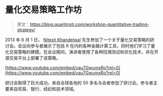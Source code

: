# 量化交易策略工作坊

> 原文：<https://blog.quantinsti.com/workshop-quantitative-trading-strategy/>

2013 年 6 月 1 日， [Nitesh Khandelwal](https://www.linkedin.com/in/niteshkh/) 先生参加了一个关于量化交易策略的研讨会。会议向参与者展示了包括 R 在内的各种金融计算工具，同时他们学习了量化交易策略的建模。在会议期间，演讲者使用了各种回溯测试和优化技术，并在开源交易平台上部署了该策略。

[https://www.youtube.com/embed/vau7GwumxRo?rel=0](https://www.youtube.com/embed/vau7GwumxRo?rel=0)

研讨会取得了巨大成功，来自全球各地的 50 多名与会者参加了研讨会。参与者主要来自贸易、银行、经纪和技术领域。
